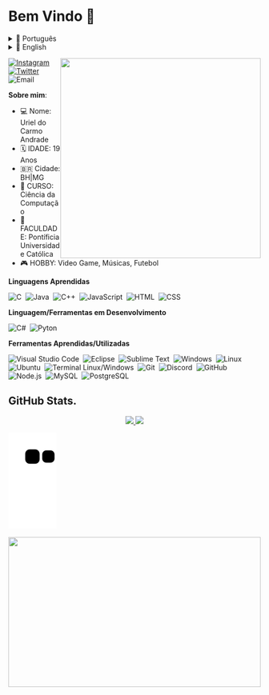 

<h1>Bem Vindo 👋 </h1>

<div>
 <details>
  <summary>🌊 Português</summary>

  ### Ei, tudo bem? Meu nome é Uriel Andrade e seja bem-vindo ao meu github! ✌️ 

  ## Eu sou um aluno de Ciência da Computação e desenvolvedor de softwares!!

  - 🎓 Eu estou atualmente cursando o segundo período do curso de Ciência da Computação na PUC-MG.
  - 📑 Meus projetos 
  - 💹 Objetivos do ano: Contribuir em projetos de código aberto.
  - ⚽ Mais um pouco sobre mim: Eu gosto de jogar futebol!
   </details>
 
  <details>
    <summary>🗽 English</summary>

  ### Hey, how you're doing? I'm Uriel Andrade and welcome to my github! ✌️ 

  ## I´m a computer science student and software developer!

  - 🎓 I'm currently on the second period of my Computer Science degree at PUC-Minas.
  - 📑 My current projects 
  - 💹 2021 goals: Contribute on open source projects.
  - ⚽ More about me: I like to play football!
   
  </details>
</div>

<img src="https://i.imgur.com/xwunkfb.gif" width="400px" height="400px" align="right" padding="20px"></h2>

<!--
**UrielAnd/UrielAnd** is a ✨ _special_ ✨ repository because its `README.md` (this file) appears on your GitHub profile.-->

[![Instagram](https://img.shields.io/badge/-Instagram-ff69b4?logo=Instagram&logoColor=white&style=flat)](https://www.instagram.com/vinygiovanini/)&nbsp; 
[![Twitter](https://img.shields.io/badge/-Twitter-blue?logo=Twitter&logoColor=whitetyle=flat)](https://twitter.com/vinyhg)&nbsp;
![Email](https://img.shields.io/badge/EMAIL-urielandradee@outlook.com-lightgrey?logo=Minutemailer&logoColor=white&style=flat)  


**Sobre mim**:
- 💻 Nome: Uriel do Carmo Andrade
- 🗓 IDADE: 19 Anos
- 🇧🇷 Cidade: BH|MG
- 📖 CURSO: Ciência da Computação
- 📌 FACULDADE: Pontíficia Universidade Católica
- 🎮 HOBBY: Video Game, Músicas, Futebol


**Linguagens Aprendidas**

![C](https://img.shields.io/badge/-C-blue?logo=c&logoColor=white&style=flat)&nbsp;
![Java](https://img.shields.io/badge/-Java-orange?logo=Java&logoColor=white&style=flat)&nbsp;
![C++](https://img.shields.io/badge/-C%2B%2B-9cf?logo=cplusplus&?logoColor=white&style=flat)&nbsp;
![JavaScript](https://img.shields.io/badge/-JavaScript-yellow?logo=JavaScript&logoColor=white&style=flat)&nbsp;
![HTML](https://img.shields.io/badge/-HTML-red?logo=html5&logoColor=white&style=flat)&nbsp;
![CSS](https://img.shields.io/badge/-CSS-blue?logo=css3&logoColor=white&style=flat)  

**Linguagem/Ferramentas em Desenvolvimento**

![C#](https://img.shields.io/badge/-C%23-blueviolet?logo=c-sharp&?logoColor=white&style=flat)&nbsp;
![Pyton](https://img.shields.io/badge/-Python-green?logo=Python&logoColor=white&style=flat)&nbsp;

**Ferramentas Aprendidas/Utilizadas**

![Visual Studio Code](https://img.shields.io/badge/-Visual%20Studio%20Code-blue?logo=Visual%20Studio%20Code&logoColor=white&style=flat)&nbsp;
![Eclipse](https://img.shields.io/badge/-Eclipse-blueviolet?logo=Eclipse%20IDE&logoColor=white&style=flat)&nbsp;
![Sublime Text](https://img.shields.io/badge/-Sublime%20Text-black?logo=Sublime%20Text&logoColor=orange&style=flat)&nbsp;
![Windows](https://img.shields.io/badge/-Windows-informational?logo=Windows&logoColor=white&style=flat)&nbsp;
![Linux](https://img.shields.io/badge/-Linux-lightgrey?logo=Linux&logoColor=white&style=flat)  
![Ubuntu](https://img.shields.io/badge/-Ubunto-orange?logo=Ubuntu&logoColor=white&style=flat)&nbsp;
![Terminal Linux/Windows](https://img.shields.io/badge/-Terminal-black?logo=Windows%20Terminal&logoColor=white&style=flat)&nbsp;
![Git](https://img.shields.io/badge/-Git-orange?logo=Git&logoColor=white&style=flat)&nbsp;
![Discord](https://img.shields.io/badge/-Discord-blue?logo=Discord&logoColor=white&style=flat)&nbsp;
![GitHub](https://img.shields.io/badge/-GitHub-black?logo=GitHub&logoColor=white&style=flat)&nbsp;
![Node.js](https://img.shields.io/badge/-Node.js-9cf?logo=Node.js&logoColor=white&style=flat)&nbsp;
![MySQL](https://img.shields.io/badge/-MySQL-inactive?logo=MySQL&logoColor=white&style=flat)&nbsp;
![PostgreSQL](https://img.shields.io/badge/-PostgreSQL-lightgrey?logo=PostgreSQL&logoColor=white&style=flat)&nbsp;


## GitHub Stats.
<div>
<center>
    <tr>
      <div align="center">
  <a href="https://github.com/UrielAnd">
  <img height="180em" src="https://github-readme-stats.vercel.app/api?username=UrielAnd&show_icons=true&theme=chartreuse-dark&include_all_commits=true&count_private=true"/>
  <img height="180em" src="https://github-readme-stats.vercel.app/api/top-langs/?username=UrielAnd&layout=compact&langs_count=7&theme=chartreuse-dark"/>
</div>  
    </tr>
</center> 

  ![Snake animation](https://github.com/UrielAnd/UrielAnd/blob/output/github-contribution-grid-snake.svg)
 
 <img src="https://i.imgur.com/2x2Cdw6.gif" width="100%" height="300px" align="right" padding="20px"></h2>
  

